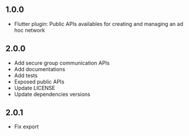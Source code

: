 ## 1.0.0

* Flutter plugin: Public APIs availables for creating and managing an ad hoc network

## 2.0.0

* Add secure group communication APIs
* Add documentations
* Add tests
* Exposed public APIs
* Update LICENSE
* Update dependencies versions

## 2.0.1

* Fix export
